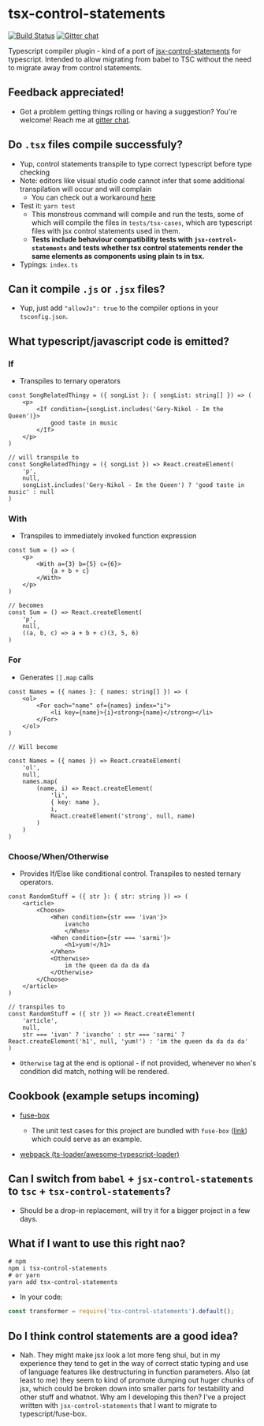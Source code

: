 # tsx-control-statements

[![Build Status](https://travis-ci.org/KonstantinSimeonov/tsx-control-statements.svg?branch=master)](https://travis-ci.org/KonstantinSimeonov/tsx-control-statements) [![Gitter chat](https://badges.gitter.im/Join%20Chat.svg)](https://gitter.im/tsx-control-statements/Lobby?utm_source=badge&utm_medium=badge&utm_campaign=pr-badge&utm_content=badge)

Typescript compiler plugin - kind of a port of [jsx-control-statements](https://www.npmjs.com/package/babel-plugin-jsx-control-statements) for typescript. Intended to allow migrating from babel to TSC without the need to migrate away from control statements.

## Feedback appreciated!
- Got a problem getting things rolling or having a suggestion? You're welcome! Reach me at [gitter chat](https://gitter.im/tsx-control-statements/Lobby).

## Do `.tsx` files compile successfuly?
- Yup, control statements transpile to type correct typescript before type checking
- Note: editors like visual studio code cannot infer that some additional transpilation will occur and will complain
    - You can check out a workaround [here](./test/tsx-cases/for.tsx)
- Test it: `yarn test`
    - This monstrous command will compile and run the tests, some of which will compile the files in `tests/tsx-cases`, which are typescript files with jsx control statements used in them.
    - **Tests include behaviour compatibility tests with `jsx-control-statements` and tests whether tsx control statements render the same elements as components using plain ts in tsx.**
- Typings: `index.ts`

## Can it compile `.js` or `.jsx` files?
- Yup, just add `"allowJs": true` to the compiler options in your `tsconfig.json`.

## What typescript/javascript code is emitted?

### If
- Transpiles to ternary operators

```tsx
const SongRelatedThingy = ({ songList }: { songList: string[] }) => (
    <p>
        <If condition={songList.includes('Gery-Nikol - Im the Queen')}>
            good taste in music
        </If>
    </p>
)

// will transpile to
const SongRelatedThingy = ({ songList }) => React.createElement(
    'p',
    null,
    songList.includes('Gery-Nikol - Im the Queen') ? 'good taste in music' : null
)
```

### With
- Transpiles to immediately invoked function expression

```tsx
const Sum = () => (
    <p>
        <With a={3} b={5} c={6}>
            {a + b + c}
        </With>
    </p>
)

// becomes
const Sum = () => React.createElement(
    'p',
    null,
    ((a, b, c) => a + b + c)(3, 5, 6)
)
```

### For
- Generates `[].map` calls
```tsx
const Names = ({ names }: { names: string[] }) => (
    <ol>
        <For each="name" of={names} index="i">
            <li key={name}>{i}<strong>{name}</strong></li>
        </For>
    </ol>
)

// Will become

const Names = ({ names }) => React.createElement(
    'ol',
    null,
    names.map(
        (name, i) => React.createElement(
            'li',
            { key: name },
            i,
            React.createElement('strong', null, name)
        )
    )
)
```

### Choose/When/Otherwise
- Provides If/Else like conditional control. Transpiles to nested ternary operators.

```tsx
const RandomStuff = ({ str }: { str: string }) => (
    <article>
        <Choose>
            <When condition={str === 'ivan'}>
                ivancho
                </When>
            <When condition={str === 'sarmi'}>
                <h1>yum!</h1>
            </When>
            <Otherwise>
                im the queen da da da da
            </Otherwise>
        </Choose>
    </article>
)

// transpiles to
const RandomStuff = ({ str }) => React.createElement(
    'article',
    null,
    str === 'ivan' ? 'ivancho' : str === 'sarmi' ? React.createElement('h1', null, 'yum!') : 'im the queen da da da da'
)
```

- `Otherwise` tag at the end is optional - if not provided, whenever no `When`'s condition did match, nothing will be rendered.

## Cookbook (example setups incoming)

- [fuse-box](./examples/fuse-box)
    - The unit test cases for this project are bundled with `fuse-box` ([link](./test/fuse.js)) which could serve as an example.

- [webpack (ts-loader/awesome-typescript-loader)](./examples/webpack)

## Can I switch from `babel` + `jsx-control-statements` to `tsc` + `tsx-control-statements`?
- Should be a drop-in replacement, will try it for a bigger project in a few days.

## What if I want to use this right nao?
```shell
# npm
npm i tsx-control-statements
# or yarn
yarn add tsx-control-statements
```

- In your code:
```js
const transformer = require('tsx-control-statements').default();
```

## Do I think control statements are a good idea?
- Nah. They might make jsx look a lot more feng shui, but in my experience they tend to get in the way of correct static typing and use of language features like destructuring in function parameters. Also (at least to me) they seem to kind of promote dumping out huger chunks of jsx, which could be broken down into smaller parts for testability and other stuff and whatnot. Why am I developing this then? I've a project written with `jsx-control-statements` that I want to migrate to typescript/fuse-box.
